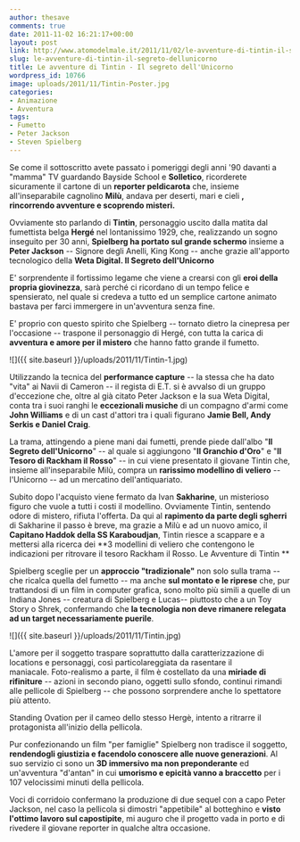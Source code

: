 ```yaml
---
author: thesave
comments: true
date: 2011-11-02 16:21:17+00:00
layout: post
link: http://www.atomodelmale.it/2011/11/02/le-avventure-di-tintin-il-segreto-dellunicorno/
slug: le-avventure-di-tintin-il-segreto-dellunicorno
title: Le avventure di Tintin - Il segreto dell'Unicorno
wordpress_id: 10766
image: uploads/2011/11/Tintin-Poster.jpg
categories:
- Animazione
- Avventura
tags:
- Fumetto
- Peter Jackson
- Steven Spielberg
---
```


Se come il sottoscritto avete passato i pomeriggi degli anni '90 davanti a "mamma" TV guardando Bayside School e **Solletico**, ricorderete sicuramente il cartone di un **reporter peldicarota** che, insieme all'inseparabile cagnolino **Milù**, andava per deserti, mari e cieli **, rincorrendo avventure e scoprendo misteri.**

Ovviamente sto parlando di **Tintin**, personaggio uscito dalla matita dal fumettista belga **Hergé** nel lontanissimo 1929, che, realizzando un sogno inseguito per 30 anni, **Spielberg ha portato sul grande schermo** insieme a **Peter Jackson** -- Signore degli Anelli, King Kong -- anche grazie all'apporto tecnologico della **Weta Digital. Il Segreto dell'Unicorno**

E' sorprendente il fortissimo legame che viene a crearsi con gli **eroi della propria giovinezza**, sarà perché ci ricordano di un tempo felice e spensierato, nel quale si credeva a tutto ed un semplice cartone animato bastava per farci immergere in un'avventura senza fine.

E' proprio con questo spirito che Spielberg -- tornato dietro la cinepresa per l'occasione -- traspone il personaggio di Hergé, con tutta la carica di **avventura e amore per il mistero** che hanno fatto grande il fumetto.

![]({{ site.baseurl }}/uploads/2011/11/Tintin-1.jpg)

Utilizzando la tecnica del **performance capture** -- la stessa che ha dato "vita" ai Navii di Cameron -- il regista di E.T. si è avvalso di un gruppo d'eccezione che, oltre al già citato Peter Jackson e la sua Weta Digital, conta tra i suoi ranghi le **eccezionali musiche** di un compagno d'armi come **John Williams** e di un cast d'attori tra i quali figurano **Jamie Bell, Andy Serkis e Daniel Craig**.

La trama, attingendo a piene mani dai fumetti, prende piede dall'albo "**Il Segreto dell'Unicorno**" -- al quale si aggiungono "**Il Granchio d'Oro**" e "**Il Tesoro di Rackham il Rosso**" -- in cui viene presentato il giovane Tintin che, insieme all'inseparabile Milù, compra un **rarissimo modellino di veliero** -- l'Unicorno -- ad un mercatino dell'antiquariato.

Subito dopo l'acquisto viene fermato da Ivan **Sakharine**, un misterioso figuro che vuole a tutti i costi il modellino. Ovviamente Tintin, sentendo odore di mistero, rifiuta l'offerta. Da qui al **rapimento da parte degli sgherri** di Sakharine il passo è breve, ma grazie a Milù e ad un nuovo amico, il **Capitano Haddok della SS Karaboudjan**, Tintin riesce a scappare e a mettersi alla ricerca dei **3 modellini di veliero che contengono le indicazioni per ritrovare il tesoro Rackham il Rosso. Le Avventure di Tintin **

Spielberg sceglie per un **approccio "tradizionale"** non solo sulla trama -- che ricalca quella del fumetto -- ma anche **sul montato e le riprese** che, pur trattandosi di un film in computer grafica, sono molto più simili a quelle di un Indiana Jones -- creatura di Spielberg e Lucas-- piuttosto che a un Toy Story o Shrek, confermando che **la tecnologia non deve rimanere relegata ad un target necessariamente puerile**.

![]({{ site.baseurl }}/uploads/2011/11/Tintin.jpg)

L'amore per il soggetto traspare soprattutto dalla caratterizzazione di locations e personaggi, così particolareggiata da rasentare il maniacale. Foto-realismo a parte, il film è costellato da una **miriade di rifiniture** -- azioni in secondo piano, oggetti sullo sfondo, continui rimandi alle pellicole di Spielberg -- che possono sorprendere anche lo spettatore più attento.

Standing Ovation per il cameo dello stesso Hergè, intento a ritrarre il protagonista all'inizio della pellicola.

Pur confezionando un film "per famiglie" Spielberg non tradisce il soggetto, **rendendogli giustizia e facendolo conoscere alle nuove generazioni**. Al suo servizio ci sono un **3D immersivo ma non preponderante** ed un'avventura "d'antan" in cui **umorismo e epicità vanno a braccetto** per i 107 velocissimi minuti della pellicola.

Voci di corridoio confermano la produzione di due sequel con a capo Peter Jackson, nel caso la pellicola si dimostri "appetibile" al botteghino e **visto l'ottimo lavoro sul capostipite**, mi auguro che il progetto vada in porto e di rivedere il giovane reporter in qualche altra occasione.
